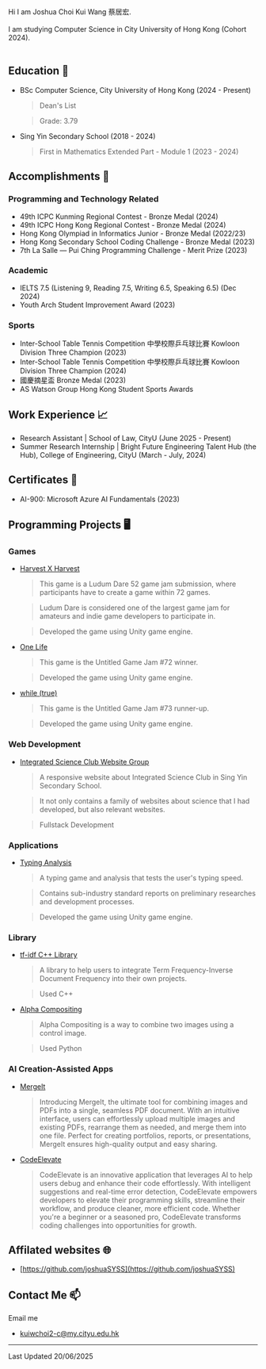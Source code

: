 <head>
  <link rel="shortcut icon" type="image/x-icon" href="https://sandstormit.com/wp-content/uploads/2021/06/incognito-2231825_960_720-1.png">
  <meta name="google-site-verification" content="0SEcurk_dKLeFfJ4VC6azCpxCccwgnd3JkByYOdYncA" />
</head>
Hi I am Joshua Choi Kui Wang 蔡居宏.<br><br>
I am studying Computer Science in City University of Hong Kong (Cohort 2024).<br><br>

## Education 🏫
- BSc Computer Science, City University of Hong Kong (2024 - Present)
  > Dean's List
  
  > Grade: 3.79

- Sing Yin Secondary School (2018 - 2024)
  > First in Mathematics Extended Part - Module 1 (2023 - 2024)

## Accomplishments 🏅
### Programming and Technology Related
- 49th ICPC Kunming Regional Contest - Bronze Medal (2024)
- 49th ICPC Hong Kong Regional Contest - Bronze Medal (2024)
- Hong Kong Olympiad in Informatics Junior - Bronze Medal (2022/23)
- Hong Kong Secondary School Coding Challenge - Bronze Medal (2023)
- 7th La Salle — Pui Ching Programming Challenge - Merit Prize (2023)

### Academic
- IELTS 7.5 (Listening 9, Reading 7.5, Writing 6.5, Speaking 6.5) (Dec 2024)
- Youth Arch Student Improvement Award (2023)

### Sports
- Inter-School Table Tennis Competition 中學校際乒乓球比賽 Kowloon Division Three Champion (2023)
- Inter-School Table Tennis Competition 中學校際乒乓球比賽 Kowloon Division Three Champion (2024)
- 國慶摘星盃 Bronze Medal (2023)
- AS Watson Group Hong Kong Student Sports Awards

## Work Experience 📈
- Research Assistant | School of Law, CityU (June 2025 - Present)
- Summer Research Internship | Bright Future Engineering Talent Hub (the Hub), College of Engineering, CityU (March - July, 2024)

## Certificates 📄
- AI-900: Microsoft Azure AI Fundamentals (2023)

## Programming Projects 🖥
### Games
- [Harvest X Harvest](https://revolution-game.itch.io/harvest-x-harvest)
  > This game is a Ludum Dare 52 game jam submission, where participants have to create a game within 72 games.
  
  > Ludum Dare is considered one of the largest game jam for amateurs and indie game developers to participate in.
  
  > Developed the game using Unity game engine.
- [One Life](https://revolution-game.itch.io/one-life)
  > This game is the Untitled Game Jam #72 winner.
  
  > Developed the game using Unity game engine.
- [while (true)](https://no1gameexpert.itch.io/while-true)
  > This game is the Untitled Game Jam #73 runner-up.
  
  > Developed the game using Unity game engine.

### Web Development
- [Integrated Science Club Website Group](https://is-club.netlify.app/)
  > A responsive website about Integrated Science Club in Sing Yin Secondary School.

  > It not only contains a family of websites about science that I had developed, but also relevant websites.
  
  > Fullstack Development

### Applications
- [Typing Analysis](https://drive.google.com/file/d/14uewku59n2wDwYXnCJXVe0CYTEyVpZwT/view?usp=sharing)
  > A typing game and analysis that tests the user's typing speed.

  > Contains sub-industry standard reports on preliminary researches and development processes.
  
  > Developed the game using Unity game engine.

### Library
- [tf-idf C++ Library](https://github.com/joshuaSYSS/tfidf)
  > A library to help users to integrate Term Frequency-Inverse Document Frequency into their own projects.
  
  > Used C++

- [Alpha Compositing](https://github.com/joshuaSYSS/Alpha-Compositing)
  > Alpha Compositing is a way to combine two images using a control image.
  
  > Used Python
  
### AI Creation-Assisted Apps
- [MergeIt](https://poe.com/MergeIt)
  > Introducing MergeIt, the ultimate tool for combining images and PDFs into a single, seamless PDF document. With an intuitive interface, users can effortlessly upload multiple images and existing PDFs, rearrange them as needed, and merge them into one file. Perfect for creating portfolios, reports, or presentations, MergeIt ensures high-quality output and easy sharing.
- [CodeElevate](https://poe.com/CodeElevate)
  > CodeElevate is an innovative application that leverages AI to help users debug and enhance their code effortlessly. With intelligent suggestions and real-time error detection, CodeElevate empowers developers to elevate their programming skills, streamline their workflow, and produce cleaner, more efficient code. Whether you're a beginner or a seasoned pro, CodeElevate transforms coding challenges into opportunities for growth.

## Affilated websites 🌐
- [https://github.com/joshuaSYSS](https://github.com/joshuaSYSS)

## Contact Me 📫
Email me
- kuiwchoi2-c@my.cityu.edu.hk

<hr>
Last Updated 20/06/2025
